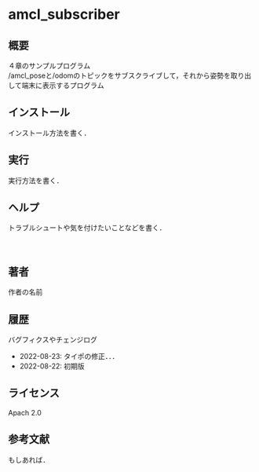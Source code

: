 # amcl_subscriber
## 概要
４章のサンプルプログラム  
/amcl_poseと/odomのトピックをサブスクライブして，それから姿勢を取り出して端末に表示するプログラム

## インストール
インストール方法を書く．

## 実行
実行方法を書く．

## ヘルプ
トラブルシュートや気を付けたいことなどを書く．

　　
## 著者
作者の名前

## 履歴
バグフィクスやチェンジログ
- 2022-08-23: タイポの修正．．．
- 2022-08-22: 初期版



## ライセンス
Apach 2.0 


## 参考文献
もしあれば．
